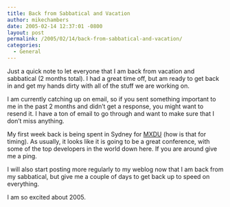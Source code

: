 ```yaml
---
title: Back from Sabbatical and Vacation
author: mikechambers
date: 2005-02-14 12:37:01 -0800
layout: post
permalink: /2005/02/14/back-from-sabbatical-and-vacation/
categories:
  - General
---
```



Just a quick note to let everyone that I am back from vacation and sabbatical (2 months total). I had a great time off, but am ready to get back in and get my hands dirty with all of the stuff we are working on.

I am currently catching up on email, so if you sent something important to me in the past 2 months and didn&#8217;t get a response, you might want to resend it. I have a ton of email to go through and want to make sure that I don&#8217;t miss anything.

My first week back is being spent in Sydney for [MXDU][1] (how is that for timing). As usually, it looks like it is going to be a great conference, with some of the top developers in the world down here. If you are around give me a ping.

I will also start posting more regularly to my weblog now that I am back from my sabbatical, but give me a couple of days to get back up to speed on everything.

I am so excited about 2005.

 [1]: http:www.mxdu.com